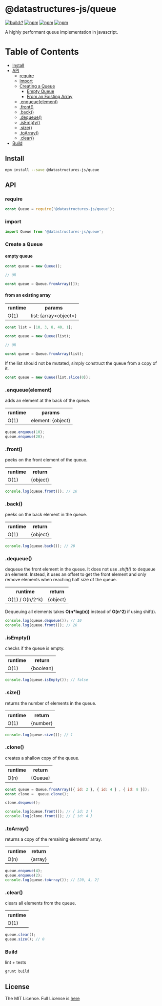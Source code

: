 # @datastructures-js/queue

[![build:?](https://travis-ci.org/datastructures-js/queue.svg?branch=master)](https://travis-ci.org/datastructures-js/queue) 
[![npm](https://img.shields.io/npm/v/@datastructures-js/queue.svg)](https://www.npmjs.com/package/@datastructures-js/queue)
[![npm](https://img.shields.io/npm/dm/@datastructures-js/queue.svg)](https://www.npmjs.com/packages/@datastructures-js/queue) [![npm](https://img.shields.io/badge/node-%3E=%206.0-blue.svg)](https://www.npmjs.com/package/@datastructures-js/queue)

A highly performant queue implementation in javascript.

# Table of Contents
* [Install](#install)
* [API](#api)
  * [require](#require)
  * [import](#import)
  * [Creating a Queue](#create-a-queue)
    * [Empty Queue](#empty-queue)
    * [From an Existing Array](#from-an-existing-array)
  * [.enqueue(element)](#enqueueelement)
  * [.front()](#front)
  * [.back()](#back)
  * [.dequeue()](#dequeue)
  * [.isEmpty()](#isEmpty)
  * [.size()](#size)
  * [.toArray()](#toarray)
  * [.clear()](#clear)
 * [Build](#build)

## Install

```sh
npm install --save @datastructures-js/queue
```

## API

### require

```js
const Queue = require('@datastructures-js/queue');
```

### import

```js
import Queue from '@datastructures-js/queue';
```

### Create a Queue

#### empty queue
```js
const queue = new Queue();

// OR

const queue = Queue.fromArray([]);
```

#### from an existing array
<table>
 <tr>
  <th>runtime</th>
  <th>params</th>
 </tr>
 <tr>
  <td>O(1)</td>
  <td>
   list: {array&lt;object&gt;}
  </td>
 </tr>
</table>

```js
const list = [10, 3, 8, 40, 1];

const queue = new Queue(list);

// OR

const queue = Queue.fromArray(list);
```

If the list should not be mutated, simply construct the queue from a copy of it.

```js
const queue = new Queue(list.slice(0));
```

### .enqueue(element)
adds an element at the back of the queue.

<table>
 <tr>
  <th>runtime</th>
  <th>params</th>
 </tr>
 <tr>
  <td>O(1)</td>
  <td>
   element: {object}
  </td>
 </tr>
</table>

```js
queue.enqueue(10);
queue.enqueue(20);
```

### .front()
peeks on the front element of the queue.

<table>
 <tr>
  <th>runtime</th>
  <th>return</th>
 </tr>
 <tr>
  <td>O(1)</td>
  <td>
   {object}
  </td>
 </tr>
</table>

```js
console.log(queue.front()); // 10
```

### .back()
peeks on the back element in the queue.

<table>
 <tr>
  <th>runtime</th>
  <th>return</th>
 </tr>
 <tr>
  <td>O(1)</td>
  <td>
   {object}
  </td>
 </tr>
</table>

```js
console.log(queue.back()); // 20
```

### .dequeue()
dequeue the front element in the queue. It does not use *.shift()* to dequeue an element. Instead, it uses an offset to get the front element and only remove elements when reaching half size of the queue.

<table>
 <tr>
  <th>runtime</th>
  <th>return</th>
 </tr>
 <tr>
  <td>O(1) / O(n/2^k)</td>
  <td>
   {object}
  </td>
 </tr>
</table>

Dequeuing all elements takes <b>O(n\*log(n))</b> instead of <b>O(n^2)</b> if using shift(). 

```js
console.log(queue.dequeue()); // 10
console.log(queue.front()); // 20
```

### .isEmpty()
checks if the queue is empty.

<table>
 <tr>
  <th>runtime</th>
  <th>return</th>
 </tr>
 <tr>
  <td>O(1)</td>
  <td>
   {boolean}
  </td>
 </tr>
</table>

```js
console.log(queue.isEmpty()); // false
```

### .size()
returns the number of elements in the queue.

<table>
 <tr>
  <th>runtime</th>
  <th>return</th>
 </tr>
 <tr>
  <td>O(1)</td>
  <td>
   {number}
  </td>
 </tr>
</table>

```js
console.log(queue.size()); // 1
```

### .clone() 
creates a shallow copy of the queue.

<table>
 <tr>
  <th>runtime</th>
  <th>return</th>
 </tr>
 <tr>
  <td>O(n)</td>
  <td>
   {Queue}
  </td>
 </tr>
</table>

```js
const queue = Queue.fromArray([{ id: 2 }, { id: 4 } , { id: 8 }]);
const clone =  queue.clone();

clone.dequeue();

console.log(queue.front()); // { id: 2 }
console.log(clone.front()); // { id: 4 }
```

### .toArray() 
returns a copy of the remaining elements' array.

<table>
 <tr>
  <th>runtime</th>
  <th>return</th>
 </tr>
 <tr>
  <td>O(n)</td>
  <td>
   {array}
  </td>
 </tr>
</table>

```js
queue.enqueue(4);
queue.enqueue(2);
console.log(queue.toArray()); // [20, 4, 2]
```

### .clear()
clears all elements from the queue.

<table>
 <tr>
  <th>runtime</th>
 </tr>
 <tr>
  <td>O(1)</td>
 </tr>
</table>

```js
queue.clear();
queue.size(); // 0
```

### Build
lint + tests

```sh
grunt build
```

## License
The MIT License. Full License is [here](https://github.com/datastructures-js/queue/blob/master/LICENSE)
